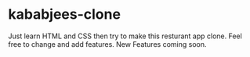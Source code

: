 # kababjees-clone
Just learn HTML and CSS then try to make this resturant app clone.
Feel free to change and add features.
New Features coming soon.
